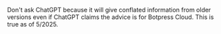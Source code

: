 Don't ask ChatGPT because it will give conflated information from older versions even if ChatGPT claims the advice is for Botpress Cloud. This is true as of 5/2025.